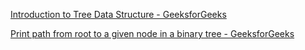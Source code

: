  [Introduction to Tree Data Structure - GeeksforGeeks](https://www.geeksforgeeks.org/introduction-to-tree-data-structure/?ref=shm) 

 [Print path from root to a given node in a binary tree - GeeksforGeeks](https://www.geeksforgeeks.org/print-path-root-given-node-binary-tree/) 